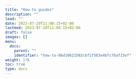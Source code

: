 ```yaml
---
title: "How-to guides"
description: ""
lead: ""
date: 2023-07-20T11:00:15+02:00
lastmod: 2023-07-20T11:00:15+02:00
draft: false
images: []
menu:
  docs:
    parent: ""
    identifier: "how-to-86d10621502cbf1f583e4bfc76af15ef"
weight: 176
toc: true
type: docs
---
```

